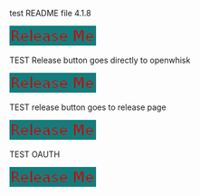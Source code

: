 
test README file 4.1.8

[![Release](ReleaseButton.png)](https://openwhisk.eu-gb.bluemix.net/api/v1/web/nhardman%40uk.ibm.com_dev/default/returnredirect.http)


TEST Release button goes directly to openwhisk

[![Release](ReleaseButton.png)](https://openwhisk.eu-gb.bluemix.net/api/v1/web/nhardman%40uk.ibm.com_dev/default/devrequest.http)


TEST release button goes to release page

[![Release](ReleaseButton.png)](https://openwhisk.eu-gb.bluemix.net/api/v1/web/nhardman%40uk.ibm.com_dev/default/github_login.http)


TEST OAUTH

[![Release](ReleaseButton.png)](https://github.com/login/oauth/authorize?client_id=7388f7b5ae2e8cce42c0&client_secret=999c1d04ad87c93e50c4a62fc71d4994edf3ce4f)




